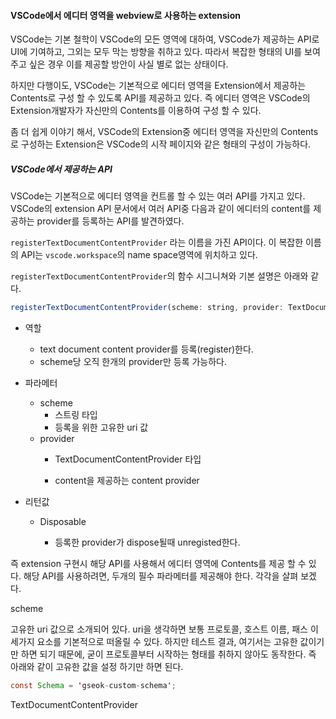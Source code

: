 #### VSCode에서 에디터 영역을 webview로 사용하는 extension

VSCode는 기본 철학이 VSCode의 모든 영역에 대하여, VSCode가 제공하는 API로 UI에 기여하고, 그외는 모두 막는 방향을 취하고 있다. 따라서 복잡한 형태의 UI를 보여주고 싶은 경우 이를 제공할 방안이 사실 별로 없는 상태이다.

하지만 다행이도, VSCode는 기본적으로 에디터 영역을 Extension에서 제공하는 Contents로 구성 할 수 있도록 API를 제공하고 있다. 즉 에디터 영역은 VSCode의 Extension개발자가 자신만의 Contents를 이용하여 구성 할 수 있다.

좀 더 쉽게 이야기 해서, VSCode의 Extension중 에디터 영역을 자신만의 Contents로 구성하는 Extension은 VSCode의 시작 페이지와 같은 형태의 구성이 가능하다.



##### VSCode에서 제공하는 API

VSCode는 기본적으로 에디터 영역을 컨트롤 할 수 있는 여러 API를 가지고 있다. VSCode의 extension API 문서에서 여러 API중 다음과 같이 에디터의 content를 제공하는 provider를 등록하는 API를 발견하였다.

`registerTextDocumentContentProvider` 라는 이름을 가진 API이다. 이 복잡한 이름의 API는 `vscode.workspace`의 name space영역에 위치하고 있다.

`registerTextDocumentContentProvider`의 함수 시그니쳐와 기본 설명은 아래와 같다.

```js
registerTextDocumentContentProvider(scheme: string, provider: TextDocumentContentProvider): Disposable
```

* 역할
  * text document content provider를 등록\(register\)한다.
  * scheme당 오직 한개의 provider만 등록 가능하다.
* 파라메터
  * scheme
    * 스트링 타입
    * 등록을 위한 고유한 uri 값
  * provider
    * TextDocumentContentProvider 타입

    * content을 제공하는 content provider
* 리턴값

  * Disposable

    * 등록한 provider가 dispose될때 unregisted한다.



즉 extension 구현시 해당 API를 사용해서 에디터 영역에 Contents를 제공 할 수 있다. 해당 API를 사용하려면, 두개의 필수 파라메터를 제공해야 한다. 각각을 살펴 보겠다.



scheme

고유한 uri  값으로 소개되어 있다. uri을 생각하면 보통 프로토콜, 호스트 이름, 패스 이 세가지 요소를 기본적으로 떠올릴 수 있다. 하지만 테스트 결과, 여기서는 고유한 값이기만 하면 되기 때문에, 굳이 프로토콜부터 시작하는 형태를 취하지 않아도 동작한다. 즉 아래와 같이 고유한 값을 설정 하기만 하면 된다.

```java
const Schema = 'gseok-custom-schema';
```



TextDocumentContentProvider 



